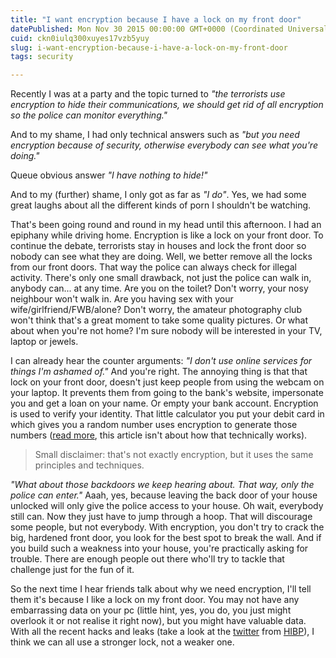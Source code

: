 ```yaml
---
title: "I want encryption because I have a lock on my front door"
datePublished: Mon Nov 30 2015 00:00:00 GMT+0000 (Coordinated Universal Time)
cuid: ckn0iulq300xuyes17vzb5yuy
slug: i-want-encryption-because-i-have-a-lock-on-my-front-door
tags: security

---
```



Recently I was at a party and the topic turned to _"the terrorists use encryption to hide their communications, we should get rid of all encryption so the police can monitor everything."_

And to my shame, I had only technical answers such as _"but you need encryption because of security, otherwise everybody can see what you're doing."_

Queue obvious answer _"I have nothing to hide!"_

And to my (further) shame, I only got as far as _"I do"_. Yes, we had some great laughs about all the different kinds of porn I shouldn't be watching.

That's been going round and round in my head until this afternoon. I had an epiphany while driving home. Encryption is like a lock on your front door. To continue the debate, terrorists stay in houses and lock the front door so nobody can see what they are doing. Well, we better remove all the locks from our front doors. That way the police can always check for illegal activity. There's only one small drawback, not just the police can walk in, anybody can... at any time. Are you on the toilet? Don't worry, your nosy neighbour won't walk in. Are you having sex with your wife/girlfriend/FWB/alone? Don't worry, the amateur photography club won't think that's a great moment to take some quality pictures. Or what about when you're not home? I'm sure nobody will be interested in your TV, laptop or jewels.

I can already hear the counter arguments: _"I don't use online services for things I'm ashamed of."_ And you're right. The annoying thing is that that lock on your front door, doesn't just keep people from using the webcam on your laptop. It prevents them from going to the bank's website, impersonate you and get a loan on your name. Or empty your bank account. Encryption is used to verify your identity. That little calculator you put your debit card in which gives you a random number uses encryption to generate those numbers ([read more](https://security.stackexchange.com/questions/23897/how-does-hsbcs-secure-key-actually-work), this article isn't about how that technically works).

> Small disclaimer: that's not exactly encryption, but it uses the same principles and techniques.

_"What about those backdoors we keep hearing about. That way, only the police can enter."_ Aaah, yes, because leaving the back door of your house unlocked will only give the police access to your house. Oh wait, everybody still can. Now they just have to jump through a hoop. That will discourage some people, but not everybody. With encryption, you don't try to crack the big, hardened front door, you look for the best spot to break the wall. And if you build such a weakness into your house, you're practically asking for trouble. There are enough people out there who'll try to tackle that challenge just for the fun of it.

So the next time I hear friends talk about why we need encryption, I'll tell them it's because I like a lock on my front door. You may not have any embarrassing data on your pc (little hint, yes, you do, you just might overlook it or not realise it right now), but you might have valuable data. With all the recent hacks and leaks (take a look at the [twitter](https://twitter.com/haveibeenpwned) from [HIBP](https://haveibeenpwned.com/)), I think we can all use a stronger lock, not a weaker one.
